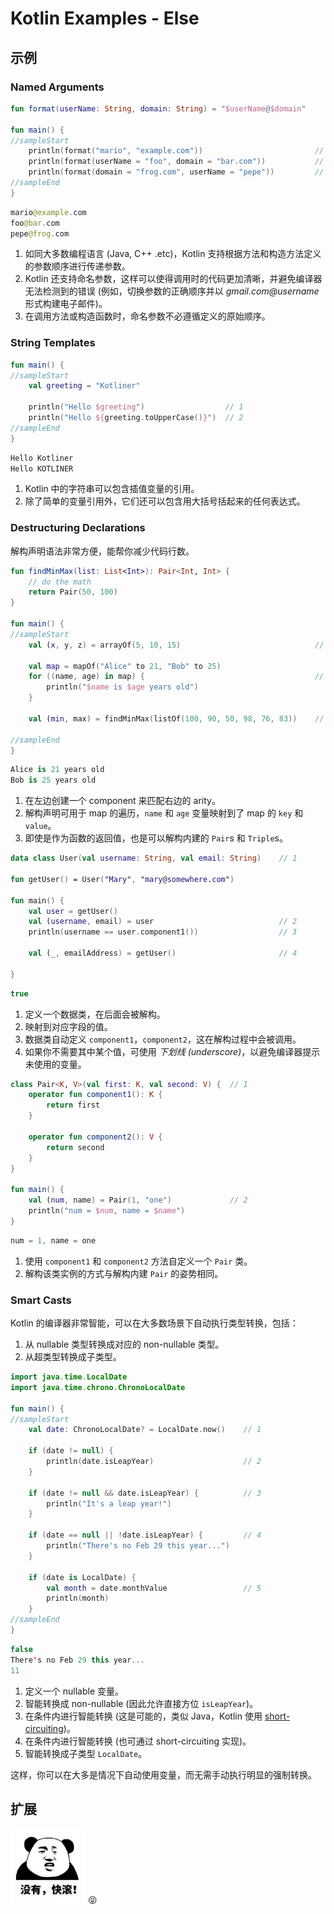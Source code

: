 # Kotlin Examples - Else

## 示例

### Named Arguments

```kt
fun format(userName: String, domain: String) = "$userName@$domain"

fun main() {
//sampleStart
    println(format("mario", "example.com"))                         // 1
    println(format(userName = "foo", domain = "bar.com"))           // 2
    println(format(domain = "frog.com", userName = "pepe"))         // 3
//sampleEnd
}
```
```kt
mario@example.com
foo@bar.com
pepe@frog.com
```

1. 如同大多数编程语言 (Java, C++ .etc)，Kotlin 支持根据方法和构造方法定义的参数顺序进行传递参数。
2. Kotlin 还支持命名参数，这样可以使得调用时的代码更加清晰，并避免编译器无法检测到的错误 (例如，切换参数的正确顺序并以 *gmail.com@username* 形式构建电子邮件)。
3. 在调用方法或构造函数时，命名参数不必遵循定义的原始顺序。


### String Templates

```kt
fun main() {
//sampleStart
    val greeting = "Kotliner"

    println("Hello $greeting")                  // 1
    println("Hello ${greeting.toUpperCase()}")  // 2
//sampleEnd
}
```
```kt
Hello Kotliner
Hello KOTLINER
```

1. Kotlin 中的字符串可以包含插值变量的引用。
2. 除了简单的变量引用外，它们还可以包含用大括号括起来的任何表达式。


### Destructuring Declarations

解构声明语法非常方便，能帮你减少代码行数。

```kt
fun findMinMax(list: List<Int>): Pair<Int, Int> {
    // do the math
    return Pair(50, 100)
}

fun main() {
//sampleStart
    val (x, y, z) = arrayOf(5, 10, 15)                              // 1

    val map = mapOf("Alice" to 21, "Bob" to 25)
    for ((name, age) in map) {                                      // 2
        println("$name is $age years old")          
    }

    val (min, max) = findMinMax(listOf(100, 90, 50, 98, 76, 83))    // 3

//sampleEnd
}
```
```kt
Alice is 21 years old
Bob is 25 years old
```

1. 在左边创建一个 component 来匹配右边的 arity。
2. 解构声明可用于 map 的遍历，`name` 和 `age` 变量映射到了 map 的 `key` 和 `value`。
3. 即使是作为函数的返回值，也是可以解构内建的 `Pair`s 和 `Triple`s。



```kt
data class User(val username: String, val email: String)    // 1

fun getUser() = User("Mary", "mary@somewhere.com")

fun main() {
    val user = getUser()
    val (username, email) = user                            // 2
    println(username == user.component1())                  // 3

    val (_, emailAddress) = getUser()                       // 4

}
```
```kt
true
```

1. 定义一个数据类，在后面会被解构。
2. 映射到对应字段的值。
3. 数据类自动定义 `component1`，`component2`，这在解构过程中会被调用。
4. 如果你不需要其中某个值，可使用 *下划线 (underscore)*，以避免编译器提示未使用的变量。


```kt
class Pair<K, V>(val first: K, val second: V) {  // 1
    operator fun component1(): K {              
        return first
    }

    operator fun component2(): V {              
        return second
    }
}

fun main() {
    val (num, name) = Pair(1, "one")             // 2
    println("num = $num, name = $name")
}
```
```kt
num = 1, name = one
```

1. 使用 `component1` 和 `component2` 方法自定义一个 `Pair` 类。
2. 解构该类实例的方式与解构内建 `Pair` 的姿势相同。


### Smart Casts

Kotlin 的编译器非常智能，可以在大多数场景下自动执行类型转换，包括：
1. 从 nullable 类型转换成对应的 non-nullable 类型。
2. 从超类型转换成子类型。

```kt
import java.time.LocalDate
import java.time.chrono.ChronoLocalDate

fun main() {
//sampleStart
    val date: ChronoLocalDate? = LocalDate.now()    // 1

    if (date != null) {
        println(date.isLeapYear)                    // 2
    }

    if (date != null && date.isLeapYear) {          // 3
        println("It's a leap year!")
    }

    if (date == null || !date.isLeapYear) {         // 4
        println("There's no Feb 29 this year...")
    }

    if (date is LocalDate) {
        val month = date.monthValue                 // 5
        println(month)
    }
//sampleEnd
}
```
```kt
false
There's no Feb 29 this year...
11
```

1. 定义一个 nullable 变量。
2. 智能转换成 non-nullable (因此允许直接方位 `isLeapYear`)。
3. 在条件内进行智能转换 (这是可能的，类似 Java，Kotlin 使用 [short-circuiting](https://en.wikipedia.org/wiki/Short-circuit_evaluation))。
4. 在条件内进行智能转换 (也可通过 short-circuiting 实现)。
5. 智能转换成子类型 `LocalDate`。

这样，你可以在大多是情况下自动使用变量，而无需手动执行明显的强制转换。


## 扩展

<img src="./res/001.jpg" width="120"> :stuck_out_tongue_closed_eyes: